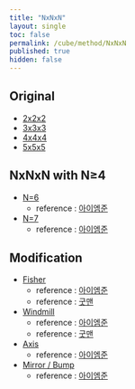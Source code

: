 ```yaml
---
title: "NxNxN"
layout: single
toc: false
permalink: /cube/method/NxNxN
published: true
hidden: false
---
```


<head>
  <base target="_self">
</head>



## Original

- [2x2x2](/cube/method/NxNxN/original/2x2x2)
- [3x3x3](/cube/method/NxNxN/original/3x3x3)
- [4x4x4](/cube/method/NxNxN/original/4x4x4)
- [5x5x5](/cube/method/NxNxN/original/5x5x5)



## NxNxN with N$\geq$4

- [N=6](https://twistypuzzles.com/app/museum/museum_showitem.php?pkey=1485)
  - reference : [아이엠준](https://youtu.be/ZUyDa2_dVFU)
- [N=7](https://twistypuzzles.com/app/museum/museum_showitem.php?pkey=1486)
  - reference : [아이엠준](https://youtu.be/3wynYMk4eZk)

## Modification

- [Fisher](https://twistypuzzles.com/app/museum/museum_showitem.php?pkey=624)
  - reference : [아이엠준](https://youtu.be/x9SySGU_iqE)
  - reference : [굿맨](https://youtu.be/gELuvKW2Itw)
- [Windmill](https://twistypuzzles.com/app/museum/museum_showitem.php?pkey=1358)
  - reference : [아이엠준](https://youtu.be/x9SySGU_iqE)
  - reference : [굿맨](https://youtu.be/gELuvKW2Itw)
- [Axis](https://twistypuzzles.com/app/museum/museum_showitem.php?pkey=1598)
  - reference : [아이엠준](https://youtu.be/fFtSgap-zeo)
- [Mirror / Bump](https://twistypuzzles.com/app/museum/museum_showitem.php?pkey=1579)
  - reference : [아이엠준](https://youtu.be/5BFRk7amyvk)
